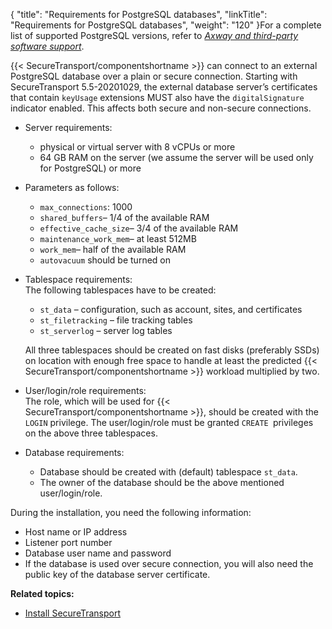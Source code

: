 {
    "title": "Requirements for PostgreSQL databases",
    "linkTitle": "Requirements for PostgreSQL databases",
    "weight": "120"
}For a complete list of supported PostgreSQL versions, refer to [*Axway and third-party software support*](https://docs.axway.com/bundle/SecureTransport_55_AdministratorGuide_allOS_en_HTML5/page/Content/AdministratorsGuide/introduction/r_st_Axway_and_third-party_software_support.htm).

{{< SecureTransport/componentshortname  >}} can connect to an external PostgreSQL database over a plain or secure connection.
Starting with SecureTransport 5.5-20201029, the external database server’s certificates that contain `keyUsage` extensions MUST also have the `digitalSignature` indicator enabled. This affects both secure and non-secure connections.

-   Server
    requirements:
    -   physical or virtual server with 8 vCPUs or more
    -   64 GB RAM on the server (we assume the server will be used only for PostgreSQL) or more
-   Parameters as follows:
    -   `max_connections`: 1000
    -   `shared_buffers`– 1/4 of the available RAM
    -   `effective_cache_size`– 3/4 of the available RAM
    -   `maintenance_work_mem`– at least 512MB
    -   `work_mem`– half of the available RAM
    -   `autovacuum` should be turned on
-   Tablespace requirements:  
    The following tablespaces have to be created:
    -   `st_data` – configuration, such as account, sites, and certificates
    -   `st_filetracking` – file tracking tables
    -   `st_serverlog` – server log tables

      
    All three tablespaces should be created on fast disks (preferably SSDs) on location with enough free space to handle at least the predicted {{< SecureTransport/componentshortname >}} workload multiplied by two.
-   User/login/role requirements:  
    <span id="role_requirements"></span>The role, which will be used for {{< SecureTransport/componentshortname >}}, should be created with the `LOGIN` privilege.
    The user/login/role must be granted `CREATE `privileges on the above three tablespaces.
-   Database requirements:  
    -   Database should be created with (default) tablespace `st_data`.
    -   The owner of the database should be the above mentioned user/login/role.

During the installation, you need the following information:

-   Host name or IP address
-   Listener port number
-   Database user name and password
-   If the database is used over secure connection, you will also need the public key of the database server certificate.

**Related topics:**

-   [Install SecureTransport](../../../install_overview)
